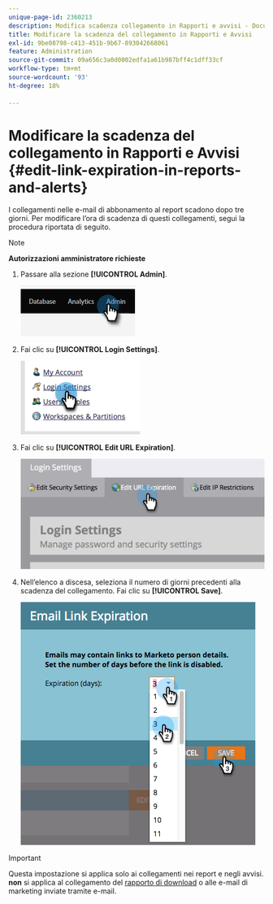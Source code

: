 ```yaml
---
unique-page-id: 2360213
description: Modifica scadenza collegamento in Rapporti e avvisi - Documentazione di Marketo - Documentazione del prodotto
title: Modificare la scadenza del collegamento in Rapporti e Avvisi
exl-id: 9be08798-c413-451b-9b67-893042668061
feature: Administration
source-git-commit: 09a656c3a0d0002edfa1a61b987bff4c1dff33cf
workflow-type: tm+mt
source-wordcount: '93'
ht-degree: 18%

---
```


# Modificare la scadenza del collegamento in Rapporti e Avvisi {#edit-link-expiration-in-reports-and-alerts}

I collegamenti nelle e-mail di abbonamento al report scadono dopo tre giorni. Per modificare l’ora di scadenza di questi collegamenti, segui la procedura riportata di seguito.

>[!NOTE]
>
>**Autorizzazioni amministratore richieste**

1. Passare alla sezione **[!UICONTROL Admin]**.

   ![](assets/edit-link-expiration-in-reports-and-alerts-1.png)

1. Fai clic su **[!UICONTROL Login Settings]**.

   ![](assets/edit-link-expiration-in-reports-and-alerts-2.png)

1. Fai clic su **[!UICONTROL Edit URL Expiration]**.

   ![](assets/edit-link-expiration-in-reports-and-alerts-3.png)

1. Nell’elenco a discesa, seleziona il numero di giorni precedenti alla scadenza del collegamento. Fai clic su **[!UICONTROL Save]**.

   ![](assets/edit-link-expiration-in-reports-and-alerts-4.png)

>[!IMPORTANT]
>
>Questa impostazione si applica solo ai collegamenti nei report e negli avvisi. **non** si applica al collegamento del [rapporto di download](/help/marketo/product-docs/reporting/basic-reporting/report-subscriptions/subscribe-to-a-smart-list.md#email-message) o alle e-mail di marketing inviate tramite e-mail.
